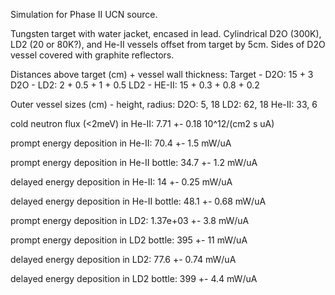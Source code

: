 Simulation for Phase II UCN source.

Tungsten target with water jacket, encased in lead.
Cylindrical D2O (300K), LD2 (20 or 80K?), and He-II vessels offset from target by 5cm.
Sides of D2O vessel covered with graphite reflectors.

Distances above target (cm) + vessel wall thickness:
Target - D2O: 15 + 3
D2O - LD2: 2 + 0.5 + 1 + 0.5
LD2 - HE-II: 15 + 0.3 + 0.8 + 0.2

Outer vessel sizes (cm) - height, radius:
D2O: 5, 18
LD2: 62, 18
He-II: 33, 6

cold neutron flux (<2meV) in He-II:
7.71 +- 0.18 10^12/(cm2 s uA)

prompt energy deposition in He-II:
70.4 +- 1.5 mW/uA

prompt energy deposition in He-II bottle:
34.7 +- 1.2 mW/uA

delayed energy deposition in He-II:
14 +- 0.25 mW/uA

delayed energy deposition in He-II bottle:
48.1 +- 0.68 mW/uA

prompt energy deposition in LD2:
1.37e+03 +- 3.8 mW/uA

prompt energy deposition in LD2 bottle:
395 +- 11 mW/uA

delayed energy deposition in LD2:
77.6 +- 0.74 mW/uA

delayed energy deposition in LD2 bottle:
399 +- 4.4 mW/uA

